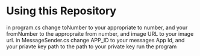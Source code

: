 # Using this Repository
in program.cs change toNumber to your appropriate to number, and your fromNumber to the appropraite from number, and image URL to your image url.
in MessageSender.cs change APP_ID to your messages App Id, and your priavte key path to the path to your private key
run the program